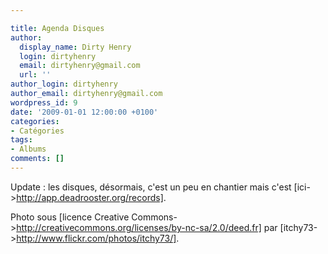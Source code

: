 ```yaml
---

title: Agenda Disques
author:
  display_name: Dirty Henry
  login: dirtyhenry
  email: dirtyhenry@gmail.com
  url: ''
author_login: dirtyhenry
author_email: dirtyhenry@gmail.com
wordpress_id: 9
date: '2009-01-01 12:00:00 +0100'
categories:
- Catégories
tags:
- Albums
comments: []
---
```

Update : les disques, désormais, c'est un peu en chantier mais c'est [ici->http://app.deadrooster.org/records].

Photo sous [licence Creative Commons->http://creativecommons.org/licenses/by-nc-sa/2.0/deed.fr] par [itchy73->http://www.flickr.com/photos/itchy73/].
